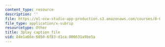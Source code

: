 ```yaml
---
content_type: resource
description: ''
file: https://ol-ocw-studio-app-production.s3.amazonaws.com/courses/8-06-quantum-physics-iii-spring-2018/84e1a66e68506f83d1ca006631a9be5a_BiLtNbncW8o.srt
file_type: application/x-subrip
resourcetype: Other
title: 3play caption file
uid: 84e1a66e-6850-6f83-d1ca-006631a9be5a
---
```

